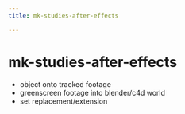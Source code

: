 ```yaml
---
title: mk-studies-after-effects

---
```


# mk-studies-after-effects

- object onto tracked footage
- greenscreen footage into blender/c4d world
- set replacement/extension

